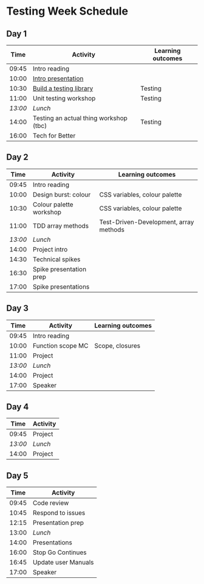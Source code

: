 # Testing Week Schedule

## Day 1

| Time    | Activity                               | Learning outcomes |
| ------- | -------------------------------------- | ----------------- |
| 09:45   | Intro reading                          |                   |
| 10:00   | [Intro presentation][testing-intro]    |                   |
| 10:30   | [Build a testing library][testing-lib] | Testing           |
| 11:00   | Unit testing workshop                  | Testing           |
| _13:00_ | _Lunch_                                |                   |
| 14:00   | Testing an actual thing workshop (tbc) | Testing           |
| 16:00   | Tech for Better                        |                   |

[testing-intro]: https://hackmd.io/@oli/Sy7cA4TXI
[testing-lib]: https://github.com/oliverjam/learn-testing/

## Day 2

| Time    | Activity                | Learning outcomes                      |
| ------- | ----------------------- | -------------------------------------- |
| 09:45   | Intro reading           |                                        |
| 10:00   | Design burst: colour    | CSS variables, colour palette          |
| 10:30   | Colour palette workshop | CSS variables, colour palette          |
| 11:00   | TDD array methods       | Test-Driven-Development, array methods |
| _13:00_ | _Lunch_                 |                                        |
| 14:00   | Project intro           |                                        |
| 14:30   | Technical spikes        |                                        |
| 16:30   | Spike presentation prep |                                        |
| 17:00   | Spike presentations     |                                        |

## Day 3

| Time    | Activity          | Learning outcomes |
| ------- | ----------------- | ----------------- |
| 09:45   | Intro reading     |                   |
| 10:00   | Function scope MC | Scope, closures   |
| 11:00   | Project           |                   |
| _13:00_ | _Lunch_           |                   |
| 14:00   | Project           |                   |
| 17:00   | Speaker           |                   |

## Day 4

| Time    | Activity |
| ------- | -------- |
| 09:45   | Project  |
| _13:00_ | _Lunch_  |
| 14:00   | Project  |

## Day 5

| Time  | Activity            |
| ----- | ------------------- |
| 09:45 | Code review         |
| 10:45 | Respond to issues   |
| 12:15 | Presentation prep   |
| 13:00 | _Lunch_             |
| 14:00 | Presentations       |
| 16:00 | Stop Go Continues   |
| 16:45 | Update user Manuals |
| 17:00 | Speaker             |
